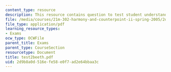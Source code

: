 ```yaml
---
content_type: resource
description: This resource contains question to test student understanding.
file: /media/courses/21m-302-harmony-and-counterpoint-ii-spring-2005/2d9b8a0d516efe58e0f7ad2e64bbaa3c_test2beeth.pdf
file_type: application/pdf
learning_resource_types:
- Exams
ocw_type: OCWFile
parent_title: Exams
parent_type: CourseSection
resourcetype: Document
title: test2beeth.pdf
uid: 2d9b8a0d-516e-fe58-e0f7-ad2e64bbaa3c
---
```

